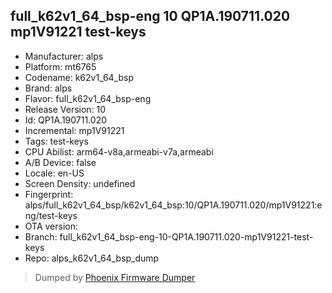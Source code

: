 ## full_k62v1_64_bsp-eng 10 QP1A.190711.020 mp1V91221 test-keys
- Manufacturer: alps
- Platform: mt6765
- Codename: k62v1_64_bsp
- Brand: alps
- Flavor: full_k62v1_64_bsp-eng
- Release Version: 10
- Id: QP1A.190711.020
- Incremental: mp1V91221
- Tags: test-keys
- CPU Abilist: arm64-v8a,armeabi-v7a,armeabi
- A/B Device: false
- Locale: en-US
- Screen Density: undefined
- Fingerprint: alps/full_k62v1_64_bsp/k62v1_64_bsp:10/QP1A.190711.020/mp1V91221:eng/test-keys
- OTA version: 
- Branch: full_k62v1_64_bsp-eng-10-QP1A.190711.020-mp1V91221-test-keys
- Repo: alps_k62v1_64_bsp_dump


>Dumped by [Phoenix Firmware Dumper](https://github.com/DroidDumps/phoenix_firmware_dumper)
